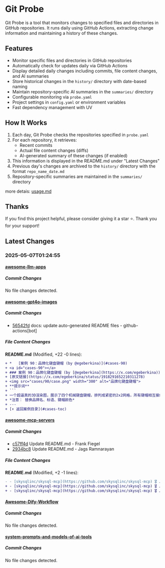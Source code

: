 # Git Probe

Git Probe is a tool that monitors changes to specified files and directories in GitHub repositories. It runs daily using GitHub Actions, extracting change information and maintaining a history of these changes.

## Features

- Monitor specific files and directories in GitHub repositories
- Automatically check for updates daily via GitHub Actions
- Display detailed daily changes including commits, file content changes, and AI summaries
- Store historical changes in the `history/` directory with date-based naming
- Maintain repository-specific AI summaries in the `summaries/` directory
- Configurable monitoring via `probe.yaml`
- Project settings in `config.yaml` or environment variables
- Fast dependency management with UV

## How It Works

1. Each day, Git Probe checks the repositories specified in `probe.yaml`
2. For each repository, it retrieves:
   - Recent commits
   - Actual file content changes (diffs)
   - AI-generated summary of these changes (if enabled)
3. This information is displayed in the README.md under "Latest Changes"
4. Previous day's changes are archived to the `history/` directory with the format `repo_name_date.md`
5. Repository-specific summaries are maintained in the `summaries/` directory

more detais: [usage.md](usage.md)

## Thanks

If you find this project helpful, please consider giving it a star ⭐️. Thank you for your support!


## Latest Changes

### 2025-05-07T01:24:55

#### [awesome-llm-apps](https://github.com/Shubhamsaboo/awesome-llm-apps)

##### Commit Changes

No file changes detected.

#### [awesome-gpt4o-images](https://github.com/jamez-bondos/awesome-gpt4o-images)

##### Commit Changes

- [56542fd](https://github.com/jamez-bondos/awesome-gpt4o-images/commit/56542fd585bdf0c700c60dfbd4832ea2fb24d2bb) docs: update auto-generated README files - github-actions[bot]


##### File Content Changes

**README.md** (Modified, +22 -0 lines):

```diff
+ *   [案例 90：品牌化键盘键帽 (by @egeberkina)](#cases-90)
+ <a id="cases-90"></a>
+ ### 案例 90：品牌化键盘键帽 (by [@egeberkina](https://x.com/egeberkina))
+ [原文链接](https://x.com/egeberkina/status/1918291652210311278)
+ <img src="cases/90/case.png" width="300" alt="品牌化键盘键帽">
+ **提示词**
+ ```
+ 一个超逼真的3D渲染图，展示了四个机械键盘键帽，排列成紧密的2x2网格，所有键帽相互接触。从等轴测角度观察。一个键帽是透明的，上面用红色印刷着“{just}”字样。另外三个键帽采用颜色：{黑色、紫色和白色}。一个键帽上带有Github的Logo。另外两个键帽上分别写着“{fork}”和“{it}”。逼真的塑料纹理，圆润的雕刻键帽，柔和的阴影，干净的浅灰色背景。
+ *注意： 替换品牌名、标语、键帽颜色*
+ ---
+ [⬆️ 返回案例目录](#cases-toc)
```



#### [awesome-mcp-servers](https://github.com/punkpeye/awesome-mcp-servers)

##### Commit Changes

- [c57ff4d](https://github.com/punkpeye/awesome-mcp-servers/commit/c57ff4dea60f19eb0aff0d5743544839cf2be905) Update README.md - Frank Fiegel
- [2934bc8](https://github.com/punkpeye/awesome-mcp-servers/commit/2934bc8c5e6d2a824bdd109f9fd83dc3160ba113) Update README.md - Jags Ramnarayan


##### File Content Changes

**README.md** (Modified, +2 -1 lines):

```diff
- - [skysqlinc/skysql-mcp](https://github.com/skysqlinc/skysql-mcp) 🎖️ ☁️ - Serverless(Free) MariaDB(MySQL compatible) Cloud DB MCP server. Tools to launch, delete, execute SQL and work with DB level AI agents for accurate text-2-sql and conversations. Essentially a "semantic layer" for your DBs enabling AI apps.
+ - [skysqlinc/skysql-mcp](https://github.com/skysqlinc/skysql-mcp) 🎖️ ☁️ - Serverless MariaDB Cloud DB MCP server. Tools to launch, delete, execute SQL and work with DB level AI agents for accurate text-2-sql and conversations.
+ - [skysqlinc/skysql-mcp](https://github.com/skysqlinc/skysql-mcp) 🎖️ ☁️ - Serverless(Free) MariaDB(MySQL compatible) Cloud DB MCP server. Tools to launch, delete, execute SQL and work with DB level AI agents for accurate text-2-sql and conversations. Essentially a "semantic layer" for your DBs enabling AI apps.
```



#### [Awesome-Dify-Workflow](https://github.com/svcvit/Awesome-Dify-Workflow)

##### Commit Changes

No file changes detected.

#### [system-prompts-and-models-of-ai-tools](https://github.com/x1xhlol/system-prompts-and-models-of-ai-tools)

##### Commit Changes

No file changes detected.

